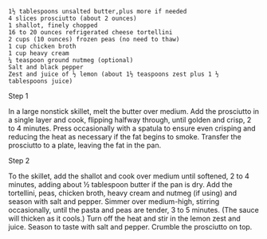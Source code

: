     1½ tablespoons unsalted butter,plus more if needed
    4 slices prosciutto (about 2 ounces)
    1 shallot, finely chopped
    16 to 20 ounces refrigerated cheese tortellini
    2 cups (10 ounces) frozen peas (no need to thaw)
    1 cup chicken broth
    1 cup heavy cream
    ¼ teaspoon ground nutmeg (optional)
    Salt and black pepper
    Zest and juice of ½ lemon (about 1½ teaspoons zest plus 1 ½ tablespoons juice)



Step 1

In a large nonstick skillet, melt the butter over medium. Add the prosciutto in a single layer and cook, flipping halfway through, until golden and crisp, 2 to 4 minutes. Press occasionally with a spatula to ensure even crisping and reducing the heat as necessary if the fat begins to smoke. Transfer the prosciutto to a plate, leaving the fat in the pan.

Step 2

To the skillet, add the shallot and cook over medium until softened, 2 to 4 minutes, adding about ½ tablespoon butter if the pan is dry. Add the tortellini, peas, chicken broth, heavy cream and nutmeg (if using) and season with salt and pepper. Simmer over medium-high, stirring occasionally, until the pasta and peas are tender, 3 to 5 minutes. (The sauce will thicken as it cools.) Turn off the heat and stir in the lemon zest and juice. Season to taste with salt and pepper. Crumble the prosciutto on top.
